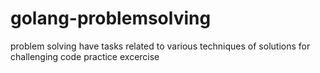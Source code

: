 # golang-problemsolving
problem solving have tasks related to various techniques of solutions for challenging code practice excercise
